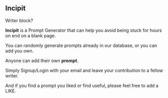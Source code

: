 
## Incipit

Writer block?

**Incipit** is a Prompt Generator that can help you avoid being stuck for hours on end on a blank page.

You can randomly generate prompts already in our database, or you can add you own.

Anyone can add their own **prompt**.

Simply Signup/Login with your email and leave your contribution to a fellow writer.

And if you find a prompt you liked or find useful, please feel free to add a LIKE.

